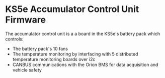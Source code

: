 # KS5e Accumulator Control Unit Firmware
The accumulator control unit is a a board in the KS5e's battery pack which controls:
* The battery pack's 10 fans
* The temperature monitoring by interfacing with 5 distributed temperature monitoring boards over i2c
* CANBUS communications with the Orion BMS for data acquisition and vehicle safety
